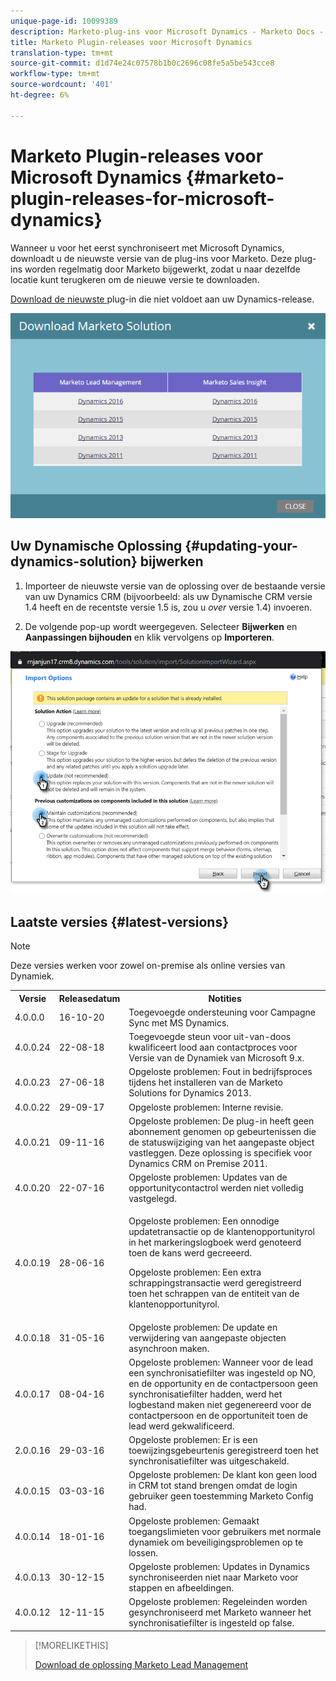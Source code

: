 ```yaml
---
unique-page-id: 10099389
description: Marketo-plug-ins voor Microsoft Dynamics - Marketo Docs - Productdocumentatie
title: Marketo Plugin-releases voor Microsoft Dynamics
translation-type: tm+mt
source-git-commit: d1d74e24c07578b1b0c2696c08fe5a5be543cce8
workflow-type: tm+mt
source-wordcount: '401'
ht-degree: 6%

---
```



# Marketo Plugin-releases voor Microsoft Dynamics {#marketo-plugin-releases-for-microsoft-dynamics}

Wanneer u voor het eerst synchroniseert met Microsoft Dynamics, downloadt u de nieuwste versie van de plug-ins voor Marketo. Deze plug-ins worden regelmatig door Marketo bijgewerkt, zodat u naar dezelfde locatie kunt terugkeren om de nieuwe versie te downloaden.

[Download de nieuwste ](/help/marketo/product-docs/crm-sync/microsoft-dynamics-sync/sync-setup/download-the-marketo-lead-management-solution.md) plug-in die niet voldoet aan uw Dynamics-release.

![](assets/lead-management-solution.png)

## Uw Dynamische Oplossing {#updating-your-dynamics-solution} bijwerken

1. Importeer de nieuwste versie van de oplossing over de bestaande versie van uw Dynamics CRM (bijvoorbeeld: als uw Dynamische CRM versie 1.4 heeft en de recentste versie 1.5 is, zou u _over_ versie 1.4) invoeren.

1. De volgende pop-up wordt weergegeven. Selecteer **Bijwerken** en **Aanpassingen bijhouden** en klik vervolgens op **Importeren**.

![](assets/marketo-plugin-releases-for-microsoft-dynamics-2.png)

## Laatste versies {#latest-versions}

>[!NOTE]
>
>Deze versies werken voor zowel on-premise als online versies van Dynamiek.

<table> 
 <tbody> 
  <tr> 
   <th colspan="1">Versie</th> 
   <th colspan="1">Releasedatum</th> 
   <th>Notities</th> 
  </tr> 
  <tr> 
   <td colspan="1">4.0.0.0</td> 
   <td colspan="1">16-10-20</td> 
   <td colspan="1">Toegevoegde ondersteuning voor Campagne Sync met MS Dynamics.</td> 
  </tr> 
  <tr> 
   <td colspan="1">4.0.0.24</td> 
   <td colspan="1">22-08-18</td> 
   <td colspan="1">Toegevoegde steun voor uit-van-doos kwalificeert lood aan contactproces voor Versie van de Dynamiek van Microsoft 9.x.</td> 
  </tr> 
  <tr> 
   <td colspan="1">4.0.0.23</td> 
   <td colspan="1">27-06-18</td> 
   <td colspan="1">Opgeloste problemen: Fout in bedrijfsproces tijdens het installeren van de Marketo Solutions for Dynamics 2013.</td> 
  </tr> 
  <tr> 
   <td colspan="1">4.0.0.22</td> 
   <td colspan="1">29-09-17</td> 
   <td colspan="1">Opgeloste problemen: Interne revisie.</td> 
  </tr> 
  <tr> 
   <td colspan="1"><p>4.0.0.21</p></td> 
   <td colspan="1">09-11-16</td> 
   <td colspan="1">Opgeloste problemen: De plug-in heeft geen abonnement genomen op gebeurtenissen die de statuswijziging van het aangepaste object vastleggen. Deze oplossing is specifiek voor Dynamics CRM on Premise 2011. </td> 
  </tr> 
  <tr> 
   <td colspan="1">4.0.0.20</td> 
   <td colspan="1">22-07-16</td> 
   <td colspan="1">Opgeloste problemen: Updates van de opportunitycontactrol werden niet volledig vastgelegd.</td> 
  </tr> 
  <tr> 
   <td colspan="1">4.0.0.19</td> 
   <td colspan="1">28-06-16</td> 
   <td colspan="1"><p>Opgeloste problemen: Een onnodige updatetransactie op de klantenopportunityrol in het markeringslogboek werd genoteerd toen de kans werd gecreeerd. </p><p>Opgeloste problemen: Een extra schrappingstransactie werd geregistreerd toen het schrappen van de entiteit van de klantenopportunityrol.</p></td> 
  </tr> 
  <tr> 
   <td colspan="1">4.0.0.18</td> 
   <td colspan="1">31-05-16</td> 
   <td colspan="1">Opgeloste problemen:  De update en verwijdering van aangepaste objecten asynchroon maken.</td> 
  </tr> 
  <tr> 
   <td colspan="1">4.0.0.17</td> 
   <td colspan="1">08-04-16</td> 
   <td colspan="1">Opgeloste problemen: Wanneer voor de lead een synchronisatiefilter was ingesteld op NO, en de opportunity en de contactpersoon geen synchronisatiefilter hadden, werd het logbestand maken niet gegenereerd voor de contactpersoon en de opportuniteit toen de lead werd gekwalificeerd.</td> 
  </tr> 
  <tr> 
   <td colspan="1">2.0.0.16</td> 
   <td colspan="1">29-03-16</td> 
   <td>Opgeloste problemen: Er is een toewijzingsgebeurtenis geregistreerd toen het synchronisatiefilter was uitgeschakeld.</td> 
  </tr> 
  <tr> 
   <td colspan="1">4.0.0.15</td> 
   <td colspan="1">03-03-16</td> 
   <td colspan="1">Opgeloste problemen: De klant kon geen lood in CRM tot stand brengen omdat de login gebruiker geen toestemming Marketo Config had.</td> 
  </tr> 
  <tr> 
   <td colspan="1">4.0.0.14</td> 
   <td colspan="1">18-01-16</td> 
   <td colspan="1">Opgeloste problemen: Gemaakt toegangslimieten voor gebruikers met normale dynamiek om beveiligingsproblemen op te lossen.</td> 
  </tr> 
  <tr> 
   <td colspan="1">4.0.0.13</td> 
   <td colspan="1">30-12-15</td> 
   <td>Opgeloste problemen: Updates in Dynamics synchroniseerden niet naar Marketo voor stappen en afbeeldingen.</td> 
  </tr> 
  <tr> 
   <td colspan="1">4.0.0.12</td> 
   <td colspan="1">12-11-15</td> 
   <td colspan="1">Opgeloste problemen: Regeleinden worden gesynchroniseerd met Marketo wanneer het synchronisatiefilter is ingesteld op false.</td> 
  </tr> 
 </tbody> 
</table>

>[!MORELIKETHIS]
>
>[Download de oplossing Marketo Lead Management](/help/marketo/product-docs/crm-sync/microsoft-dynamics-sync/sync-setup/download-the-marketo-lead-management-solution.md)
